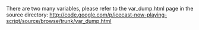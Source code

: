 There are two many variables, please refer to the var\_dump.html page in the source directory: http://code.google.com/p/icecast-now-playing-script/source/browse/trunk/var_dump.html